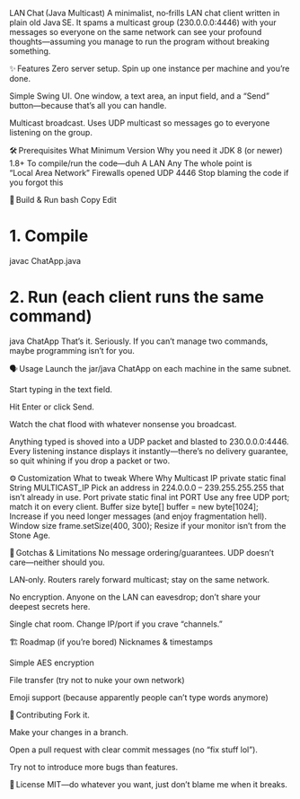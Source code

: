LAN Chat (Java Multicast)
A minimalist, no‑frills LAN chat client written in plain old Java SE. It spams a multicast group (230.0.0.0:4446) with your messages so everyone on the same network can see your profound thoughts—assuming you manage to run the program without breaking something.

✨ Features
Zero server setup. Spin up one instance per machine and you’re done.

Simple Swing UI. One window, a text area, an input field, and a “Send” button—because that’s all you can handle.

Multicast broadcast. Uses UDP multicast so messages go to everyone listening on the group.

🛠 Prerequisites
What	Minimum Version	Why you need it
JDK 8 (or newer)	1.8+	To compile/run the code—duh
A LAN	Any	The whole point is “Local Area Network”
Firewalls opened	UDP 4446	Stop blaming the code if you forgot this

🚀 Build & Run
bash
Copy
Edit
# 1. Compile
javac ChatApp.java

# 2. Run (each client runs the same command)
java ChatApp
That’s it. Seriously. If you can’t manage two commands, maybe programming isn’t for you.

🗣 Usage
Launch the jar/java ChatApp on each machine in the same subnet.

Start typing in the text field.

Hit Enter or click Send.

Watch the chat flood with whatever nonsense you broadcast.

Anything typed is shoved into a UDP packet and blasted to 230.0.0.0:4446. Every listening instance displays it instantly—there’s no delivery guarantee, so quit whining if you drop a packet or two.

⚙️ Customization
What to tweak	Where	Why
Multicast IP	private static final String MULTICAST_IP	Pick an address in 224.0.0.0 – 239.255.255.255 that isn’t already in use.
Port	private static final int PORT	Use any free UDP port; match it on every client.
Buffer size	byte[] buffer = new byte[1024];	Increase if you need longer messages (and enjoy fragmentation hell).
Window size	frame.setSize(400, 300);	Resize if your monitor isn’t from the Stone Age.

🧐 Gotchas & Limitations
No message ordering/guarantees. UDP doesn’t care—neither should you.

LAN‑only. Routers rarely forward multicast; stay on the same network.

No encryption. Anyone on the LAN can eavesdrop; don’t share your deepest secrets here.

Single chat room. Change IP/port if you crave “channels.”

🏗 Roadmap (if you’re bored)
Nicknames & timestamps

Simple AES encryption

File transfer (try not to nuke your own network)

Emoji support (because apparently people can’t type words anymore)

🤝 Contributing
Fork it.

Make your changes in a branch.

Open a pull request with clear commit messages (no “fix stuff lol”).

Try not to introduce more bugs than features.

📝 License
MIT—do whatever you want, just don’t blame me when it breaks.
